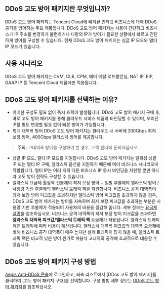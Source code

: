 ## DDoS 고도 방어 패키지란 무엇입니까?
DDoS 고도 방어 패키지는 Tencent Cloud에 배치된 인터넷 비즈니스에 대해 DDoS 공격을 방어하는 주요 제품입니다. DDoS 고도 방어 패키지는 사용이 간단하고 비즈니스가 IP 주소를 변경하기 불편하거나 다량의 IP가 방어가 필요한 상황에서 빠르고 간단하게 방어를 구성할 수 있습니다. 현재 DDoS 고도 방어 패키지는 싱글 IP 모드와 멀티 IP 모드가 있습니다.

## 사용 시나리오
DDoS 고도 방어 패키지는 CVM, CLB, CPM, 베어 메탈 로드밸런싱, NAT IP, EIP, GAAP IP 등 Tencent Cloud 제품에만 적용됩니다.

## DDoS 고도 방어 패키지를 선택하는 이유?
- 어떠한 구성도 필요 없이 즉시 효력이 발생됩니다.
DDoS 고도 방어 패키지 구매 후, 바로 고도 방어 패키지를 통해 클라우드 서비스 제품과 바인딩할 수 있으며, 오리진 IP를 별도 변경할 필요 없이 빠른 방어가 가능합니다.
- 특대 대역폭 방어
DDoS 고도 방어 패키지는 클라우드 내 서버에 200Gbps 최저 보장 방어, 400Gbps 엘라스틱 방어를 제공합니다.
>**주의:**
>고대역폭 방어를 구성해야 할 경우, 고객 센터에 문의하십시오.
- 싱글 IP 모드, 멀티 IP 모드를 지원합니다.
DDoS 고도 방어 패키지는 일회성 싱글 IP 또는 멀티 IP 구매, 엘라스틱 옵션을 지원하기 때문에 여러 비즈니스 시나리오에 적합합니다. 멀티 IP는 여러 개의 다른 비즈니스 IP 동시 바인딩을 지원할 뿐만 아니라 고도 방어 전략도 구성할 수 있습니다.
- 엘라스틱 요금제
월정액 선불제의 최저 보장 방어 + 일별 후불제의 엘라스틱 방어 / 사용량 기반 후불제의 엘라스틱 트래픽 팩을 지원합니다. 비즈니스 공격 대역폭이 최저 보장 방어 피크값을 초과하지만 엘라스틱 방어 피크값을 초과하지 않을 경우, DDoS 고도 방어 패키지는 방어를 지속하며 최저 보장 피크값을 초과하는 부분은 사용량 기반 후불제가 적용되어 사용자의 비용을 절감해 줍니다. 세부 정보는 [요금제 설명](https://cloud.tencent.com/document/product/685/15263)을 참조하십시오.
비즈니스 공격 대역폭이 최저 보장 방어 피크값을 초과하면 **엘라스틱 대역폭 피크값/엘라스틱 트래픽 팩** 요금제가 적용됩니다. 엘라스틱 트래픽 팩은 트래픽에 따라 비용이 계산됩니다. 엘라스틱 대역폭 피크값의 대역폭 요금제에 비해 비즈니스 공격 대역폭이 매우 높지만 실제 트래픽이 많지 않을 때, 엘라스틱 트래픽 팩은 비교적 낮은 방어 원가로 파봉식 고대역폭 공격에 효과적으로 대응할 수 있습니다.
## DDoS 고도 방어 패키지 구성 방법
[Aegis Anti-DDoS 콘솔](https://cloud.tencent.com/login?s_url=https%3A%2F%2Fconsole.cloud.tencent.com%2Fgamesec)에 로그인하고, 좌측 리스트에서 [DDos 고도 방어 패키지]를 클릭하여 [고도 방어 패키지 구매]를 선택합니다. 구성 방법 세부 정보는 [DDoS 고도 방어 패키지](https://cloud.tencent.com/document/product/685/15338)를 참조하십시오.

